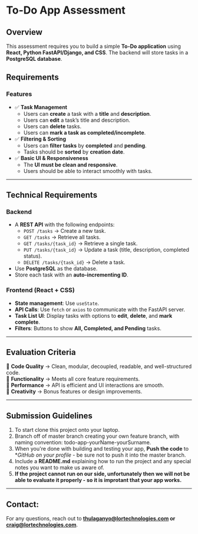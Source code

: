 # To-Do App Assessment

## Overview

This assessment requires you to build a simple **To-Do application** using **React, Python FastAPI/Django, and CSS**. The backend will store tasks in a **PostgreSQL database**.

## Requirements

### Features

- ✅ **Task Management**
  - Users can **create** a task with a **title** and **description**.
  - Users can **edit** a task’s title and description.
  - Users can **delete** tasks.
  - Users can **mark a task as completed/incomplete**.
- ✅ **Filtering & Sorting**
  - Users can **filter tasks** by **completed** and **pending**.
  - Tasks should be **sorted** by **creation date**.
- ✅ **Basic UI & Responsiveness**
  - The **UI must be clean and responsive**.
  - Users should be able to interact smoothly with tasks.

---

## Technical Requirements

### Backend

- A **REST API** with the following endpoints:
  - `POST /tasks` → Create a new task.
  - `GET /tasks` → Retrieve all tasks.
  - `GET /tasks/{task_id}` → Retrieve a single task.
  - `PUT /tasks/{task_id}` → Update a task (title, description, completed status).
  - `DELETE /tasks/{task_id}` → Delete a task.
- Use **PostgreSQL** as the database.
- Store each task with an **auto-incrementing ID**.

### Frontend (React + CSS)

- **State management**: Use `useState`.
- **API Calls**: Use `fetch` or `axios` to communicate with the FastAPI server.
- **Task List UI**: Display tasks with options to **edit**, **delete**, and **mark complete**.
- **Filters**: Buttons to show **All, Completed, and Pending** tasks.

---

## Evaluation Criteria

🔹 **Code Quality** → Clean, modular, decoupled, readable, and well-structured code.  
🔹 **Functionality** → Meets all core feature requirements.  
🔹 **Performance** → API is efficient and UI interactions are smooth.  
🔹 **Creativity** → Bonus features or design improvements.

---

## Submission Guidelines

1. To start clone this project onto your laptop.
2. Branch off of master branch creating your own feature branch, with naming convention: todo-app-yourName-yourSurname.
3. When you're done with building and testing your app, **Push the code** to **GitHub on your profile* - be sure not to push it into the master branch.
5. Include a **README.md** explaining how to run the project and any special notes you want to make us aware of.
6. **If the project cannot run on our side, unfortunately then we will not be able to evaluate it properly - so it is improtant that your app works.**

---

## Contact:

For any questions, reach out to **thulaganyo@lortechnologies.com or craig@lortechnologies.com**.
